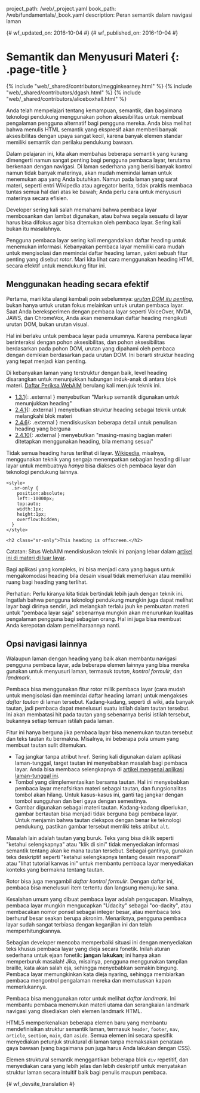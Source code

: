 project_path: /web/_project.yaml
book_path: /web/fundamentals/_book.yaml
description: Peran semantik dalam navigasi laman


{# wf_updated_on: 2016-10-04 #}
{# wf_published_on: 2016-10-04 #}

# Semantik dan Menyusuri Materi {: .page-title }

{% include "web/_shared/contributors/megginkearney.html" %}
{% include "web/_shared/contributors/dgash.html" %}
{% include "web/_shared/contributors/aliceboxhall.html" %}



Anda telah mempelajari tentang kemampuan, semantik, dan bagaimana teknologi pendukung menggunakan
pohon aksesibilitas untuk membuat pengalaman pengguna alternatif bagi pengguna mereka.
Anda bisa melihat bahwa menulis HTML semantik yang ekspresif akan memberi banyak
aksesibilitas dengan upaya sangat kecil, karena banyak elemen standar memiliki
semantik dan perilaku pendukung bawaan.

Dalam pelajaran ini, kita akan membahas beberapa semantik yang kurang dimengerti namun sangat penting bagi
pengguna pembaca layar, terutama berkenaan dengan navigasi. Di laman sederhana yang berisi
banyak kontrol namun tidak banyak materinya, akan mudah memindai laman untuk menemukan
apa yang Anda butuhkan. Namun pada laman yang sarat materi, seperti entri Wikipedia atau
agregator berita, tidak praktis membaca tuntas semua hal dari atas ke bawah; Anda
perlu cara untuk menyusuri materinya secara efisien.

Developer sering kali salah memahami bahwa pembaca layar membosankan dan lambat
digunakan, atau bahwa segala sesuatu di layar harus bisa difokus agar bisa ditemukan
oleh pembaca layar. Sering kali bukan itu masalahnya.

Pengguna pembaca layar sering kali mengandalkan daftar heading untuk menemukan informasi. Kebanyakan
pembaca layar memiliki cara mudah untuk mengisolasi dan memindai daftar heading laman, yakni sebuah
fitur penting yang disebut *rotor*. Mari kita lihat cara menggunakan heading HTML
secara efektif untuk mendukung fitur ini.

## Menggunakan heading secara efektif

Pertama, mari kita ulangi kembali poin sebelumnya: [*urutan DOM itu
penting*](/web/fundamentals/accessibility/focus/dom-order-matters), bukan hanya untuk
urutan fokus melainkan untuk urutan pembaca layar. Saat Anda bereksperimen dengan pembaca layar
seperti VoiceOver, NVDA, JAWS, dan ChromeVox, Anda akan menemukan daftar heading mengikuti
urutan DOM, bukan urutan visual.

Hal ini berlaku untuk pembaca layar pada umumnya. Karena pembaca layar berinteraksi dengan
pohon aksesibilitas, dan pohon aksesibilitas berdasarkan pada pohon DOM, urutan
yang dipahami oleh pembaca dengan demikian berdasarkan pada urutan DOM. Ini
berarti struktur heading yang tepat menjadi kian penting.

Di kebanyakan laman yang terstruktur dengan baik, level heading disarangkan untuk menunjukkan
hubungan induk-anak di antara blok materi. [Daftar Periksa
WebAIM](http://webaim.org/standards/wcag/checklist) berulang kali merujuk
teknik ini.

 - [1.3.1](http://webaim.org/standards/wcag/checklist#sc1.3.1){: .external }
   menyebutkan "Markup semantik digunakan untuk menunjukkan heading"
 - [2.4.1](http://webaim.org/standards/wcag/checklist#sc2.4.1){: .external }
   menyebutkan struktur heading sebagai teknik untuk melangkahi blok
   materi
 - [2.4.6](http://webaim.org/standards/wcag/checklist#sc2.4.6){: .external }
   mendiskusikan beberapa detail untuk penulisan heading yang berguna
 - [2.4.10](http://webaim.org/standards/wcag/checklist#sc2.4.10){: .external }
   menyebutkan "masing-masing bagian materi ditetapkan menggunakan heading,
   bila memang sesuai"

Tidak semua heading harus terlihat di layar.
[Wikipedia](https://www.wikipedia.org/), misalnya, menggunakan teknik yang
sengaja menempatkan sebagian heading di luar layar untuk membuatnya
*hanya* bisa diakses oleh pembaca layar dan teknologi pendukung lainnya.

    <style>
      .sr-only {
        position:absolute;
        left:-10000px;
        top:auto;
        width:1px;
        height:1px;
        overflow:hidden;
      }
    </style>

    <h2 class="sr-only">This heading is offscreen.</h2>

Catatan: Situs WebAIM mendiskusikan teknik ini panjang lebar dalam [artikel
ini di materi di luar layar](http://webaim.org/techniques/css/invisiblecontent/).

Bagi aplikasi yang kompleks, ini bisa menjadi cara yang bagus untuk mengakomodasi heading bila
desain visual tidak memerlukan atau memiliki ruang bagi heading yang terlihat.

Perhatian: Perlu kiranya kita tidak bertindak lebih jauh dengan teknik ini. Ingatlah bahwa
pengguna teknologi pendukung mungkin juga dapat melihat layar bagi dirinya sendiri, jadi
melangkah terlalu jauh ke pembuatan materi untuk "pembaca layar saja" sebenarnya mungkin
akan menurunkan kualitas pengalaman pengguna bagi sebagian orang. Hal ini juga bisa membuat Anda kerepotan
dalam pemeliharaannya nanti.

## Opsi navigasi lainnya

Walaupun laman dengan heading yang baik akan membantu navigasi pengguna pembaca layar, ada
beberapa elemen lainnya yang bisa mereka gunakan untuk menyusuri laman, termasuk *tautan*, *kontrol
formulir*, dan *landmark*.

Pembaca bisa menggunakan fitur rotor milik pembaca layar (cara mudah untuk mengisolasi dan
memindai daftar heading laman) untuk mengakses *daftar tautan* di laman tersebut.
Kadang-kadang, seperti di wiki, ada banyak tautan, jadi pembaca dapat menelusuri suatu
istilah dalam tautan tersebut. Ini akan membatasi hit pada tautan yang sebenarnya berisi
istilah tersebut, bukannya setiap temuan istilah pada laman.

Fitur ini hanya berguna jika pembaca layar bisa menemukan tautan tersebut dan teks
tautan itu bermakna. Misalnya, ini beberapa pola umum yang membuat tautan
sulit ditemukan.

 - Tag jangkar tanpa atribut `href`. Sering kali digunakan dalam aplikasi
   laman-tunggal, target tautan ini menyebabkan masalah bagi pembaca layar. Anda bisa membaca
   selengkapnya di [artikel mengenai aplikasi laman-tunggal ini](http://neugierig.org/software/blog/2014/02/single-page-app-links.html).
 - Tombol yang diimplementasikan bersama tautan. Hal ini menyebabkan pembaca layar
   menafsirkan materi sebagai tautan, dan fungsionalitas tombol akan hilang. Untuk
   kasus-kasus ini, ganti tag jangkar dengan tombol sungguhan dan beri gaya
   dengan semestinya.
 - Gambar digunakan sebagai materi tautan. Kadang-kadang diperlukan, gambar bertautan bisa menjadi
   tidak berguna bagi pembaca layar. Untuk menjamin bahwa tautan diekspos dengan benar ke
   teknologi pendukung, pastikan gambar tersebut memliki teks atribut `alt`.

Masalah lain adalah tautan yang buruk. Teks yang bisa diklik seperti "ketahui selengkapnya" atau "klik
di sini" tidak menyediakan informasi semantik tentang akan ke mana tautan tersebut. Sebagai gantinya, gunakan
teks deskriptif seperti "ketahui selengkapnya tentang desain responsif" atau "lihat
tutorial kanvas ini" untuk membantu pembaca layar menyediakan konteks yang bermakna tentang tautan.

Rotor bisa juga mengambil *daftar kontrol formulir*. Dengan daftar ini, pembaca bisa
menelusuri item tertentu dan langsung menuju ke sana.

Kesalahan umum yang dibuat pembaca layar adalah pengucapan. Misalnya, pembaca layar mungkin
mengucapkan "Udacity" sebagai "oo-dacity", atau membacakan nomor ponsel sebagai
integer besar, atau membaca teks berhuruf besar seakan berupa akronim.
Menariknya, pengguna pembaca layar sudah sangat terbiasa dengan keganjilan ini dan
telah memperhitungkannya.

Sebagian developer mencoba memperbaiki situasi ini dengan menyediakan teks khusus pembaca layar
yang dieja secara fonetik. Inilah aturan sederhana untuk ejaan fonetik:
**jangan lakukan**; ini hanya akan memperburuk masalah! Jika, misalnya, pengguna menggunakan
tampilan braille, kata akan salah eja, sehingga menyebabkan semakin
bingung. Pembaca layar memungkinkan kata dieja nyaring, sehingga membiarkan
pembaca mengontrol pengalaman mereka dan memutuskan kapan memerlukannya.

Pembaca bisa menggunakan rotor untuk melihat *daftar landmark*. Ini membantu pembaca
menemukan materi utama dan serangkaian landmark navigasi yang disediakan
oleh elemen landmark HTML.

HTML5 memperkenalkan beberapa elemen baru yang membantu mendefinisikan struktur semantik
laman, termasuk `header`, `footer`, `nav`, `article`, `section`, `main`, dan
`aside`. Semua elemen ini secara spesifik menyediakan petunjuk struktural di laman
tanpa memaksakan penataan gaya bawaan (yang bagaimana pun juga harus Anda lakukan dengan CSS).

Elemen struktural semantik menggantikan beberapa blok `div` repetitif, dan
menyediakan cara yang lebih jelas dan lebih deskriptif untuk menyatakan struktur laman secara intuitif
baik bagi penulis maupun pembaca.




{# wf_devsite_translation #}
